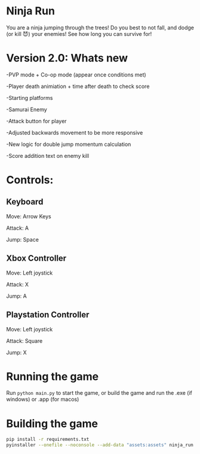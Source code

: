 # Ninja Run
You are a ninja jumping through the trees! Do you best to not fall, and dodge (or kill 😈) your enemies! See how long you can survive for!

# Version 2.0: Whats new
-PVP mode + Co-op mode (appear once conditions met)

-Player death animiation + time after death to check score

-Starting platforms

-Samurai Enemy

-Attack button for player

-Adjusted backwards movement to be more responsive

-New logic for double jump momentum calculation

-Score addition text on enemy kill

# Controls:
## Keyboard
Move: Arrow Keys

Attack: A

Jump: Space

## Xbox Controller
Move: Left joystick

Attack: X

Jump: A

## Playstation Controller
Move: Left joystick

Attack: Square

Jump: X

# Running the game
Run `python main.py` to start the game, or build the game and run the .exe (if windows) or .app (for macos)

# Building the game
```bash
pip install -r requirements.txt
pyinstaller --onefile --noconsole --add-data "assets:assets" ninja_run.py
```
